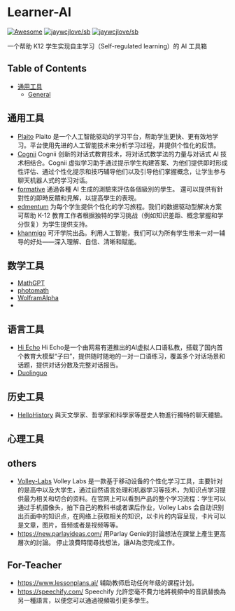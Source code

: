 # Learner-AI

<!--rehype:style=font-size: 38px; border-bottom: 0; display: flex; min-height: 260px; align-items: center; justify-content: center;-->

[![Awesome](https://awesome.re/badge.svg)](https://github.com/sindresorhus/awesome) [![jaywcjlove/sb](https://wangchujiang.com/sb/lang/english.svg)](README.md) [![jaywcjlove/sb](https://wangchujiang.com/sb/lang/chinese.svg)](README.zh-cn.md)

<!--rehype:style=text-align: center;-->

一个帮助 K12 学生实现自主学习（Self-regulated learning）的 AI 工具箱

## Table of Contents
- [通用工具](#通用工具)
    - [General](#general)

## 通用工具
- [Plaito](https://www.plaito.ai/) Plaito 是一个人工智能驱动的学习平台，帮助学生更快、更有效地学习。平台使用先进的人工智能技术来分析学习过程，并提供个性化的反馈。
- [Cognii](https://cognii.com/) Cognii 创新的对话式教育技术，将对话式教学法的力量与对话式 AI 技术相结合。Cognii 虚拟学习助手通过提示学生构建答案、为他们提供即时形成性评估、通过个性化提示和技巧辅导他们以及引导他们掌握概念，让学生参与聊天机器人式的学习对话。
- [formative](https://app.formative.com/) 通過各種 AI 生成的測驗來評估各個級別的學生。 還可以提供有針對性的即時反饋和見解，以提高學生的表現。
- [edmentum](https://www.edmentum.com/) 为每个学生提供个性化的学习旅程。我们的数据驱动型解决方案可帮助 K-12 教育工作者根据独特的学习挑战（例如知识差距、概念掌握和学分恢复）为学生提供支持。
- [khanmigo](https://www.khanacademy.org/khan-labs#khanmigo) 可汗学院出品。利用人工智能，我们可以为所有学生带来一对一辅导的好处——深入理解、自信、清晰和赋能。

## 数学工具
- [MathGPT](https://www.mathgpt.com/)
- [photomath](https://photomath.com/)
- [WolframAlpha](https://www.wolframalpha.com/)
- 
## 语言工具
- [Hi Echo](https://hiecho.youdao.com/) Hi Echo是一个由网易有道推出的AI虚拟人口语私教，搭载了国内首个教育大模型“子曰”，提供随时随地的一对一口语练习，覆盖多个对话场景和话题，提供对话分数及完整对话报告。
- [Duolinguo](https://www.duolingo.com/) 

## 历史工具
- [HelloHistory](https://www.hellohistory.ai/) 與天文學家、哲學家和科學家等歷史人物進行獨特的聊天體驗。

## 心理工具

## others
- [Volley-Labs](http://volley.technology/) Volley Labs 是一款基于移动设备的个性化学习工具，主要针对的是高中以及大学生，通过自然语言处理和机器学习等技术，为知识点学习提供最为相关和切合的资料。在官网上可以看到产品的整个学习流程：学生可以通过手机摄像头，拍下自己的教科书或者课后作业，Volley Labs 会自动识别出页面中的知识点，在网络上获取相关的知识，以卡片的内容呈现，卡片可以是文章，图片，音频或者是视频等等。
- https://new.parlayideas.com/ 用Parlay Genie的討論想法在課堂上產生更高層次的討論。 停止浪費時間尋找想法，讓AI為您完成工作。

## For-Teacher
- https://www.lessonplans.ai/ 辅助教师启动任何年级的课程计划。
- https://speechify.com/ Speechify 允許您毫不費力地將視頻中的音訊替換為另一種語言，以便您可以通過視頻吸引更多學生。

